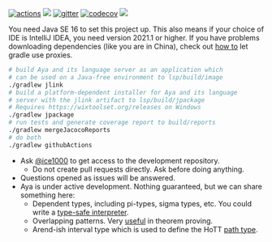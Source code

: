 [![actions]](https://github.com/aya-prover/aya-dev/actions/workflows/gradle-check.yml)
[![](https://jitpack.io/v/aya-prover/aya-dev.svg)](https://jitpack.io/#aya-prover/aya-dev)
[![gitter]](https://gitter.im/aya-prover/community?utm_source=badge&utm_medium=badge&utm_campaign=pr-badge)
[![codecov]](https://codecov.io/gh/aya-prover/aya-dev)
[![](https://tokei.rs/b1/github/aya-prover/aya-dev?category=code)](https://github.com/XAMPPRocky/tokei)

You need Java SE 16 to set this project up. This also means if your choice of IDE is IntelliJ IDEA, you need version
2021.1 or higher. If you have problems downloading dependencies (like you are in China), check out [how to][proxy] let
gradle use proxies.

```bash
# build Aya and its language server as an application which
# can be used on a Java-free environment to lsp/build/image
./gradlew jlink
# build a platform-dependent installer for Aya and its language
# server with the jlink artifact to lsp/build/jpackage
# Requires https://wixtoolset.org/releases on Windows
./gradlew jpackage
# run tests and generate coverage report to build/reports
./gradlew mergeJacocoReports
# do both
./gradlew githubActions
```

+ Ask [@ice1000] to get access to the development repository.
  + Do not create pull requests directly. Ask before doing anything.
+ Questions opened as issues will be answered.
+ Aya is under active development. Nothing guaranteed, but we can share something here:
  + Dependent types, including pi-types, sigma types, etc. You could write a [type-safe interpreter][gadt].
  + Overlapping patterns. Very [useful][oop] in theorem proving.
  + Arend-ish interval type which is used to define the HoTT [path type][path].

[@ice1000]: https://github.com/ice1000
[actions]: https://github.com/aya-prover/aya-dev/actions/workflows/gradle-check.yml/badge.svg
[codecov]: https://codecov.io/gh/aya-prover/aya-dev/branch/main/graph/badge.svg?token=Z4CDKG8VSX
[gitter]: https://badges.gitter.im/aya-prover/community.svg
[oop]: tester/src/test/aya/success/add-comm.aya
[path]: tester/src/test/aya/success/cong-sym-trans.aya
[proxy]: https://docs.gradle.org/current/userguide/build_environment.html#sec:accessing_the_web_via_a_proxy
[gadt]: tester/src/test/aya/success/type-safe-norm.aya
